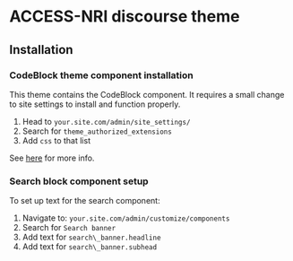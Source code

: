 # ACCESS-NRI discourse theme

## Installation

### CodeBlock theme component installation

This theme contains the CodeBlock component. It requires a small change to site
settings to install and function properly.

 1. Head to `your.site.com/admin/site_settings/`
 2. Search for `theme_authorized_extensions`
 3. Add `css` to that list

See [here](https://meta.discourse.org/t/codeblock-theme-picker/146396/25) for
more info.

### Search block component setup

To set up text for the search component:

 1. Navigate to: `your.site.com/admin/customize/components`
 2. Search for `Search banner`
 3. Add text for `search\_banner.headline`
 4. Add text for `search\_banner.subhead`
